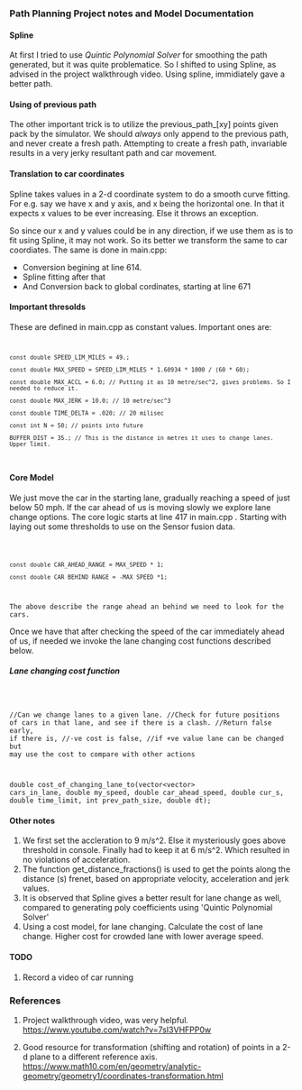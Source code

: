 ### Path Planning Project notes and Model Documentation


#### Spline 
At first I tried to use <i>Quintic Polynomial Solver</i> for smoothing the path generated, but it was quite problematice. So I shifted to using Spline, as advised in the project walkthrough video. Using spline, immidiately gave a better path. 


#### Using of previous path
The other important trick is to utilize the previous_path_[xy] points given pack by the simulator. We should *always* only append to the previous path, and never create a fresh path. Attempting to create a fresh path, invariable results in a very jerky resultant path and car movement. 


#### Translation to car coordinates
Spline takes values in a 2-d coordinate system to do a smooth curve fitting. For e.g. say we have x and y axis, and x being the horizontal one. In that it expects x values to be ever increasing. Else it throws an exception. 

So since our x and y values could be in any direction, if we use them as is to fit using Spline, it may not work. So its better we transform the same to car coordiates. The same is done in main.cpp: 
* Conversion begining at line 614. 
* Spline fitting after that 
* And Conversion back to global cordinates, starting at line 671

#### Important thresolds
These are defined in main.cpp as constant values. Important ones are: 
<code>

	const double SPEED_LIM_MILES = 49.;

    const double MAX_SPEED = SPEED_LIM_MILES * 1.60934 * 1000 / (60 * 60);    

    const double MAX_ACCL = 6.0; // Putting it as 10 metre/sec^2, gives problems. So I needed to reduce it.

    const double MAX_JERK = 10.0; // 10 metre/sec^3

    const double TIME_DELTA = .020; // 20 milisec

    const int N = 50; // points into future

    BUFFER_DIST = 35.; // This is the distance in metres it uses to change lanes. Upper limit.

</code>


#### Core Model
  We just move the car in the starting lane, gradually reaching a speed of just below 50 mph. If the car ahead of us is moving slowly we explore lane change options. The core logic starts at line 417 in main.cpp . Starting with laying out some thresholds to use on the Sensor fusion data. 


<code> 

	const double CAR_AHEAD_RANGE = MAX_SPEED * 1;

    const double CAR_BEHIND_RANGE = -MAX_SPEED *1;
</code>

	The above describe the range ahead an behind we need to look for the cars. 

  Once we have that after checking the speed of the car immediately ahead of us, if needed we invoke the lane changing cost functions described below. 

##### Lane changing cost function
<code>
	
//Can we change lanes to a given lane. 
//Check for future positions of cars in that lane, and see if there is a clash. 
//Return false early, if there is, 
//-ve cost is false,
//if +ve value lane can be changed but may use the cost to compare with other actions

double cost_of_changing_lane_to(vector<vector<double>> cars_in_lane, double my_speed, double car_ahead_speed, 
												double cur_s, double time_limit, 
												int prev_path_size, double dt);
</code>

#### Other notes
1. We first set the accleration to 9 m/s^2. Else it mysteriously goes above threshold in console. Finally had to keep it at 6 m/s^2. Which resulted in no violations of acceleration.
2. The function get_distance_fractions() is used to get the points along the distance (s) frenet, based on appropriate velocity, acceleration and jerk values.
3. It is observed that Spline gives a better result for lane change as well, compared to generating poly coefficients using 'Quintic Polynomial Solver'
4. Using a cost model, for lane changing. Calculate the cost of lane change. Higher cost for crowded lane with lower average speed.




#### TODO
1. Record a video of car running 


### References

1. Project walkthrough video, was very helpful. 
	https://www.youtube.com/watch?v=7sI3VHFPP0w

2. Good resource for transformation (shifting and rotation) of points in a 2-d plane to a different reference axis. 
https://www.math10.com/en/geometry/analytic-geometry/geometry1/coordinates-transformation.html